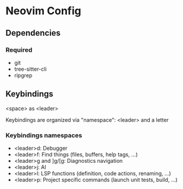 # Neovim Config

## Dependencies
### Required
- git
- tree-sitter-cli
- ripgrep

## Keybindings
\<space\> as \<leader\>

Keybindings are organized via "namespace": \<leader\> and a letter

### Keybindings namespaces
- \<leader\>d: Debugger
- \<leader\>f: Find things (files, buffers, help tags, ...)
- \<leader\>g and ]g/[g: Diagnostics navigation
- \<leader\>j: AI
- \<leader\>l: LSP functions (definition, code actions, renaming, ...)
- \<leader\>p: Project specific commands (launch unit tests, build, ...)
